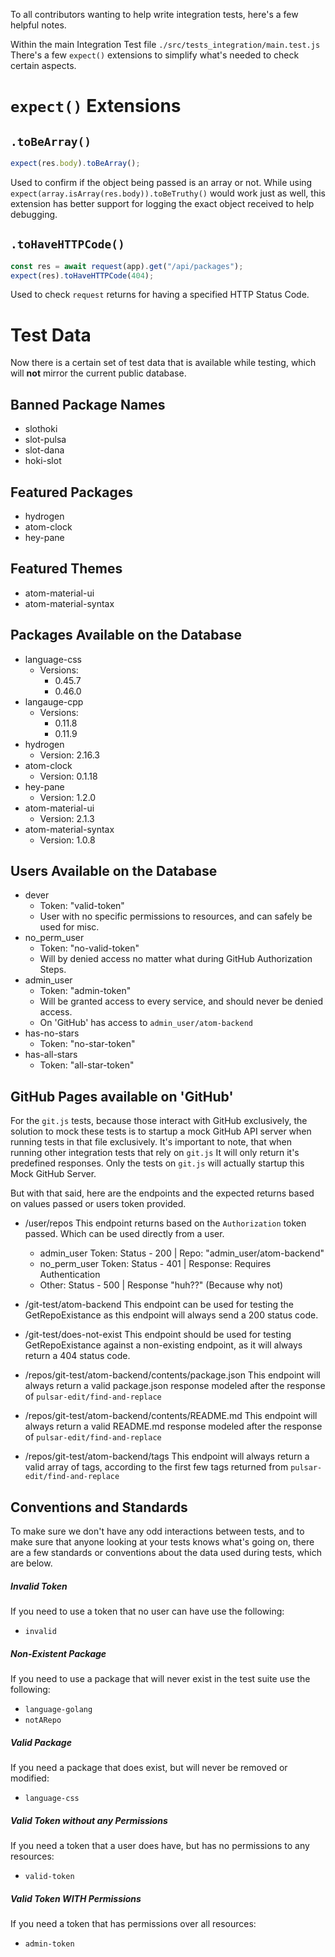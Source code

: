 To all contributors wanting to help write integration tests, here's a few helpful notes.

Within the main Integration Test file `./src/tests_integration/main.test.js` There's a few `expect()` extensions to simplify what's needed to check certain aspects.

# `expect()` Extensions

## `.toBeArray()`

```javascript
expect(res.body).toBeArray();
```

Used to confirm if the object being passed is an array or not. While using `expect(array.isArray(res.body)).toBeTruthy()` would work just as well, this extension has better support for logging the exact object received to help debugging.

## `.toHaveHTTPCode()`

```javascript
const res = await request(app).get("/api/packages");
expect(res).toHaveHTTPCode(404);
```

Used to check `request` returns for having a specified HTTP Status Code.

# Test Data

Now there is a certain set of test data that is available while testing, which will **not** mirror the current public database.

## Banned Package Names

- slothoki
- slot-pulsa
- slot-dana
- hoki-slot

## Featured Packages

- hydrogen
- atom-clock
- hey-pane

## Featured Themes

- atom-material-ui
- atom-material-syntax

## Packages Available on the Database

- language-css
  * Versions:
    - 0.45.7
    - 0.46.0
- langauge-cpp
  * Versions:
    - 0.11.8
    - 0.11.9
- hydrogen
  * Version: 2.16.3
- atom-clock
  * Version: 0.1.18
- hey-pane
  * Version: 1.2.0
- atom-material-ui
  * Version: 2.1.3
- atom-material-syntax
  * Version: 1.0.8

## Users Available on the Database

- dever
  * Token: "valid-token"
  * User with no specific permissions to resources, and can safely be used for misc.
- no_perm_user
  * Token: "no-valid-token"
  * Will by denied access no matter what during GitHub Authorization Steps.
- admin_user
  * Token: "admin-token"
  * Will be granted access to every service, and should never be denied access.
  * On 'GitHub' has access to `admin_user/atom-backend`
- has-no-stars
  * Token: "no-star-token"
- has-all-stars
  * Token: "all-star-token"

## GitHub Pages available on 'GitHub'

For the `git.js` tests, because those interact with GitHub exclusively, the solution to mock these tests is to startup a mock
GitHub API server when running tests in that file exclusively. It's important to note, that when running other integration tests that rely on `git.js`
It will only return it's predefined responses. Only the tests on `git.js` will actually startup this Mock GitHub Server.

But with that said, here are the endpoints and the expected returns based on values passed or users token provided.

- /user/repos
  This endpoint returns based on the `Authorization` token passed. Which can be used directly from a user.
  * admin_user Token: Status - 200 | Repo: "admin_user/atom-backend"
  * no_perm_user Token: Status - 401 | Response: Requires Authentication
  * Other: Status - 500 | Response "huh??" (Because why not)

- /git-test/atom-backend
  This endpoint can be used for testing the GetRepoExistance as this endpoint will always send a 200 status code.

- /git-test/does-not-exist
  This endpoint should be used for testing GetRepoExistance against a non-existing endpoint, as it will always return a 404 status code.

- /repos/git-test/atom-backend/contents/package.json
  This endpoint will always return a valid package.json response modeled after the response of `pulsar-edit/find-and-replace`

- /repos/git-test/atom-backend/contents/README.md
  This endpoint will always return a valid README.md response modeled after the response of `pulsar-edit/find-and-replace`

- /repos/git-test/atom-backend/tags
  This endpoint will always return a valid array of tags, according to the first few tags returned from `pulsar-edit/find-and-replace`

## Conventions and Standards

To make sure we don't have any odd interactions between tests, and to make sure that anyone looking at your tests knows what's going on, there are a few standards or conventions about the data used during tests, which are below.

##### Invalid Token

If you need to use a token that no user can have use the following:

* `invalid`

##### Non-Existent Package

If you need to use a package that will never exist in the test suite use the following:

* `language-golang`
* `notARepo`

##### Valid Package

If you need a package that does exist, but will never be removed or modified:

* `language-css`

##### Valid Token without any Permissions

If you need a token that a user does have, but has no permissions to any resources:

* `valid-token`

##### Valid Token WITH Permissions

If you need a token that has permissions over all resources:

* `admin-token`

